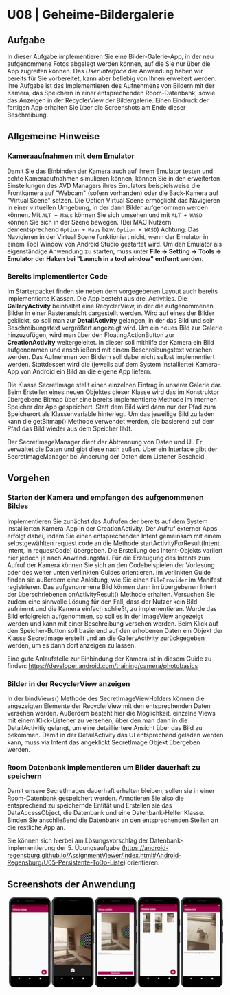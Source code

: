 # U08 | Geheime-Bildergalerie

## Aufgabe

In dieser Aufgabe implementieren Sie eine Bilder-Galerie-App, in der neu aufgenommene Fotos abgelegt werden können, auf die Sie nur über die App zugreifen können. Das _User Interface_ der Anwendung haben wir bereits für Sie vorbereitet, kann aber beliebig von Ihnen erweitert werden. Ihre Aufgabe ist das Implementieren des Aufnehmens von Bildern mit der Kamera, das Speichern in einer entsprechenden Room-Datenbank, sowie das Anzeigen in der RecyclerView der Bildergalerie. Einen Eindruck der fertigen App erhalten Sie über die Screenshots am Ende dieser Beschreibung.

## Allgemeine Hinweise

### Kameraaufnahmen mit dem Emulator

Damit Sie das Einbinden der Kamera auch auf ihrem Emulator testen und echte Kameraaufnahmen simulieren können, können Sie in den erweiterten Einstellungen des AVD Managers ihres Emulators beispielsweise die Frontkamera auf "Webcam" (sofern vorhanden) oder die Back-Kamera auf "Virtual Scene" setzen. Die Option Virtual Scene ermöglicht das Navigieren in einer virtuellen Umgebung, in der dann Bilder aufgenommen werden können. Mit `ALT + Maus` können Sie sich umsehen und mit `ALT + WASD` können Sie sich in der Szene bewegen. (Bei MAC Nutzern dementsprechend `Option + Maus` bzw. `Option + WASD`)
Achtung: Das Navigieren in der Virtual Scene funktioniert nicht, wenn der Emulator in einem Tool Window von Android Studio gestartet wird. Um den Emulator als eigenständige Anwendung zu starten, muss unter **File -> Setting -> Tools -> Emulator** der **Haken bei "Launch in a tool window" entfernt** werden.

### Bereits implementierter Code

Im Starterpacket finden sie neben dem vorgegebenen Layout auch bereits implementierte Klassen. Die App besteht aus drei Activities. Die **GalleryActivity** beinhaltet eine RecyclerView, in der die aufgenommenen Bilder in einer Rasteransicht dargestellt werden. Wird auf eines der Bilder geklickt, so soll man zur **DetailActivity** gelangen, in der das Bild und sein Beschreibungstext vergrößert angezeigt wird. Um ein neues Bild zur Galerie hinzuzufügen, wird man über den FloatingActionButton zur **CreationActivity** weitergeleitet. In dieser soll mithilfe der Kamera ein Bild aufgenommen und anschließend mit einem Beschreibungstext versehen werden. Das Aufnehmen von Bildern soll dabei nicht selbst implementiert werden. Stattdessen wird die (jeweils auf dem System installierte) Kamera-App von Android ein Bild an die eigene App liefern.

Die Klasse SecretImage stellt einen einzelnen Eintrag in unserer Galerie dar. Beim Erstellen eines neuen Objektes dieser Klasse wird das im Konstruktor übergebene Bitmap über eine bereits implementierte Methode im internen Speicher der App gespeichert. Statt dem Bild wird dann nur der Pfad zum Speicherort als Klassenvariable hinterlegt. Um das jeweilige Bild zu laden kann die getBitmap() Methode verwendet werden, die basierend auf dem Pfad das Bild wieder aus dem Speicher lädt. 

Der SecretImageManager dient der Abtrennung von Daten und UI. Er verwaltet die Daten und gibt diese nach außen. Über ein Interface gibt der SecretImageManager bei Änderung der Daten dem Listener Bescheid.

## Vorgehen

### Starten der Kamera und empfangen des aufgenommenen Bildes
Implementieren Sie zunächst das Aufrufen der bereits auf dem System installierten Kamera-App in der CreationActivity. Der Aufruf externer Apps erfolgt dabei, indem Sie einen entsprechenden Intent gemeinsam mit einem selbstgewählten request code an die Methode startActivityForResult(Intent intent, in requestCode) übergeben. Die Erstellung des Intent-Objekts variiert hier jedoch je nach Anwendungsfall. Für die Erzeugung des Intents zum Aufruf der Kamera können Sie sich an den Codebeispielen der Vorlesung oder des weiter unten verlinkten Guides orientieren. Im verlinkten Guide finden sie außerdem eine Anleitung, wie Sie einen `FileProvider` im Manifest registrieren.
Das aufgenommene Bild können dann im übergebenen Intent der überschriebenen onActivityResult() Methode erhalten. Versuchen Sie zudem eine sinnvolle Lösung für den Fall, dass der Nutzer kein Bild aufnimmt und die Kamera einfach schließt, zu implementieren. 
Wurde das Bild erfolgreich aufgenommen, so soll es in der ImageView angezeigt werden und kann mit einer Beschreibung versehen werden. Beim Klick auf den Speicher-Button soll basierend auf den erhobenen Daten ein Objekt der Klasse SecretImage erstellt und an die GalleryActivity zurückgegeben werden, um es dann dort anzeigen zu lassen. 

Eine gute Anlaufstelle zur Einbindung der Kamera ist in diesem Guide zu finden: https://developer.android.com/training/camera/photobasics

### Bilder in der RecyclerView anzeigen

In der bindViews() Methode des SecretImageViewHolders können die angezeigten Elemente der RecyclerView mit den entsprechenden Daten versehen werden. Außerdem besteht hier die Möglichkeit, einzelne Views mit einem Klick-Listener zu versehen, über den man dann in die DetailActivitiy gelangt, um eine detailliertere Ansicht über das Bild zu bekommen. Damit in der DetailActivity das UI entsprechend geladen werden kann, muss via Intent das angeklickt SecretImage Objekt übergeben werden. 

### Room Datenbank implementieren um Bilder dauerhaft zu speichern
Damit unsere SecretImages dauerhaft erhalten bleiben, sollen sie in einer Room-Datenbank gespeichert werden. Annotieren Sie also die entsprechend zu speichernde Entität und Erstellen sie das DataAccessObject, die Datenbank und eine Datenbank-Helfer Klasse. Binden Sie anschließend die Datenbank an den entsprechenden Stellen an die restliche App an.

Sie können sich hierbei am Lösungsvorschlag der Datenbank-Implementierung der 5. Übungsaufgabe (https://android-regensburg.github.io/AssignmentViewer/index.html#Android-Regensburg/U05-Persistente-ToDo-Liste) orientieren. 


## Screenshots der Anwendung

![Screenshots der geheimen-Galerie-App](./docs/screenshots.png)

